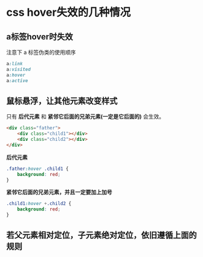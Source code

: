 # css hover失效的几种情况

## a标签hover时失效
注意下 a 标签伪类的使用顺序
```css
a:link 
a:visited
a:hover
a:active
```

## 鼠标悬浮，让其他元素改变样式
只有 **后代元素** 和 **紧邻它后面的兄弟元素(一定是它后面的)** 会生效。
```html
<div class="father">
    <div class="child1"></div>
    <div class="child2"></div>
</div>
```

**后代元素**
```css
.father:hover .child1 {
    background: red;
}
```

**紧邻它后面的兄弟元素，并且一定要加上加号**
```css
.child1:hover +.child2 {
    background: red;
}
```

## 若父元素相对定位，子元素绝对定位，依旧遵循上面的规则

